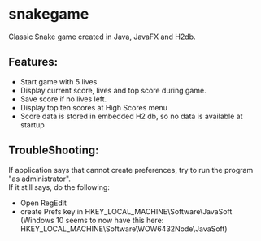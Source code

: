 # snakegame
Classic Snake game created in Java, JavaFX and H2db.

## Features:
- Start game with 5 lives
- Display current score, lives and top score during game.
- Save score if no lives left.
- Display top ten scores at High Scores menu
- Score data is stored in embedded H2 db, so no data is available at startup

## TroubleShooting:
If application says that cannot create preferences, try to run the program "as administrator".\
If it still says, do the following:
- Open RegEdit
- create Prefs key in HKEY_LOCAL_MACHINE\Software\JavaSoft (Windows 10 seems to now have this here: HKEY_LOCAL_MACHINE\Software\WOW6432Node\JavaSoft)
